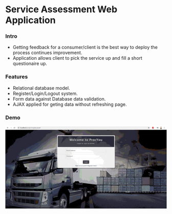 <h1>Service Assessment Web Application</h1>
<h3>Intro</h3>
<ul>
  <li>Getting feedback for a consumer/client is the best way to deploy the process continues improvement.</li>
  <li>Application allows client to pick the service up and fill a short questionaire up.</li>
</ul>
<h3>Features</h3>
<ul>
  <li>Relational database model.</li>
  <li>Register/Login/Logout system.</li>
  <li>Form data against Database data validation.</li>
  <li>AJAX applied for geting data without refreshing page.</li>
</ul>
<h3>Demo</h3>
<img src="images/loginpage2.gif">
